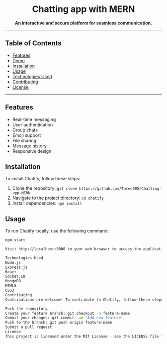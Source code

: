<h1 align="center">Chatting app with MERN</h1>


<p align="center">
  <strong>An interactive and secure platform for seamless communication.</strong>
</p>

---

## Table of Contents

- [Features](#features)
- [Demo](#demo)
- [Installation](#installation)
- [Usage](#usage)
- [Technologies Used](#technologies-used)
- [Contributing](#contributing)
- [License](#license)

---

## Features

- Real-time messaging
- User authentication
- Group chats
- Emoji support
- File sharing
- Message history
- Responsive design


## Installation

To install Chatify, follow these steps:

1. Clone the repository: `git clone https://github.com/Tareq905/Chatting-app-MERN`
2. Navigate to the project directory: `cd chatify`
3. Install dependencies: `npm install`

## Usage

To run Chatify locally, use the following command:

```bash
npm start

Visit http://localhost:3000 in your web browser to access the application.

Technologies Used
Node.js
Express.js
React
Socket.IO
MongoDB
HTML5
CSS3
Contributing
Contributions are welcome! To contribute to Chatify, follow these steps:

Fork the repository
Create your feature branch: git checkout -b feature-name
Commit your changes: git commit -am 'Add new feature'
Push to the branch: git push origin feature-name
Submit a pull request
License
This project is licensed under the MIT License - see the LICENSE file for details.

